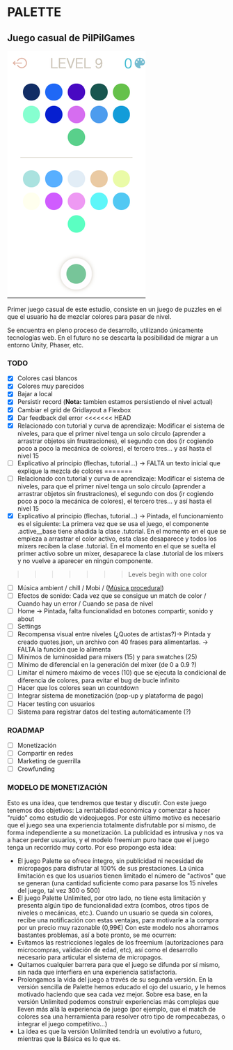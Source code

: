 # PALETTE

## Juego casual de **PilPilGames**

![Screenshoot](./screenshoot.png)

Primer juego casual de este estudio, consiste en un juego de puzzles en el que el usuario ha de mezclar colores para pasar de nivel.

Se encuentra en pleno proceso de desarrollo, utilizando únicamente tecnologías web. En el futuro no se descarta la posibilidad de migrar a un entorno Unity, Phaser, etc.

### TODO

- [x] Colores casi blancos
- [x] Colores muy parecidos
- [x] Bajar a local
- [x] Persistir record (**Nota:** tambien estamos persistiendo el nivel actual)
- [x] Cambiar el grid de Gridlayout a Flexbox
- [x] Dar feedback del error
<<<<<<< HEAD
- [x] Relacionado con tutorial y curva de aprendizaje: Modificar el sistema de niveles, para que el primer nivel tenga un solo círculo (aprender a arrastrar objetos sin frustraciones), el segundo con dos (ir cogiendo poco a poco la mecánica de colores), el tercero tres... y así hasta el nivel 15
- [ ] Explicativo al principio (flechas, tutorial...) -> FALTA un texto inicial que explique la mezcla de colores
=======
- [ ] Relacionado con tutorial y curva de aprendizaje: Modificar el sistema de niveles, para que el primer nivel tenga un solo círculo (aprender a arrastrar objetos sin frustraciones), el segundo con dos (ir cogiendo poco a poco la mecánica de colores), el tercero tres... y así hasta el nivel 15
- [x] Explicativo al principio (flechas, tutorial...) -> Pintada, el funcionamiento es el siguiente: La primera vez que se usa el juego, el componente .active__base tiene añadida la clase .tutorial. En el momento en el que se empieza a arrastrar el color activo, esta clase desaparece y todos los mixers reciben la clase .tutorial. En el momento en el que se suelta el primer activo sobre un mixer, desaparece la clase .tutorial de los mixers y no vuelve a aparecer en ningún componente.
>>>>>>> Levels begin with one color
- [ ] Música ambient / chill / Mobi / ([Música procedural](https://github.com/Tonejs/Tone.js/))
- [ ] Efectos de sonido: Cada vez que se consigue un match de color / Cuando hay un error / Cuando se pasa de nivel
- [ ] Home -> Pintada, falta funcionalidad en botones compartir, sonido y about
- [ ] Settings
- [ ] Recompensa visual entre niveles (¿Quotes de artistas?)-> Pintada y creado quotes.json, un archivo con 40 frases para alimentarlas. -> FALTA la función que lo alimenta
- [ ] Mínimos de luminosidad para mixers (15) y para swatches (25)
- [ ] Mínimo de diferencial en la generación del mixer (de 0 a 0.9 ?)
- [ ] Limitar el número máximo de veces (10) que se ejecuta la condicional de diferencia de colores, para evitar el bug de bucle infinito
- [ ] Hacer que los colores sean un countdown
- [ ] Integrar sistema de monetización (pop-up y plataforma de pago)
- [ ] Hacer testing con usuarios
- [ ] Sistema para registrar datos del testing automáticamente (?)

### ROADMAP
- [ ] Monetización
- [ ] Compartir en redes
- [ ] Marketing de guerrilla
- [ ] Crowfunding

### MODELO DE MONETIZACIÓN
Esto es una idea, que tendremos que testar y discutir. Con este juego tenemos dos objetivos: La rentabilidad económica y comenzar a hacer "ruido" como estudio de videojuegos. Por este último motivo es necesario que el juego sea una experiencia totalmente disfrutable por sí mismo, de forma independiente a su monetización. La publicidad es intrusiva y nos va a hacer perder usuarios, y el modelo freemium puro hace que el juego tenga un recorrido muy corto. Por eso propongo esta idea:
- El juego Palette se ofrece íntegro, sin publicidad ni necesidad de micropagos para disfrutar al 100% de sus prestaciones. La única limitación es que los usuarios tienen limitado el número de "activos" que se generan (una cantidad suficiente como para pasarse los 15 niveles del juego, tal vez 300 o 500)
- El juego Palette Unlimited, por otro lado, no tiene esta limitación y presenta algún tipo de funcionalidad extra (combos, otros tipos de niveles o mecánicas, etc.). Cuando un usuario se queda sin colores, recibe una notificación con estas ventajas, para motivarle a la compra por un precio muy razonable (0,99€)
Con este modelo nos ahorramos bastantes problemas, así a bote pronto, se me ocurren:
- Evitamos las restricciones legales de los freemium (autorizaciones para microcompras, validación de edad, etc), así como el desarrollo necesario para articular el sistema de micropagos.
- Quitamos cualquier barrera para que el juego se difunda por sí mismo, sin nada que interfiera en una experiencia satisfactoria.
- Prolongamos la vida del juego a través de su segunda versión. En la versión sencilla de Palette hemos educado el ojo del usuario, y le hemos motivado haciendo que sea cada vez mejor. Sobre esa base, en la versión Unlimited podemos construir experiencias más complejas que lleven más allá la experiencia de juego (por ejemplo, que el match de colores sea una herramienta para resolver otro tipo de rompecabezas, o integrar el juego competitivo...)
- La idea es que la versión Unlimited tendría un evolutivo a futuro, mientras que la Básica es lo que es.
